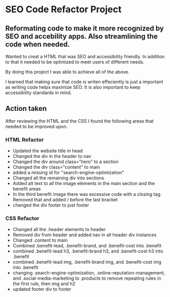 # SEO Code Refactor Project

## Reformating code to make it more recognized by SEO and accebility apps. Also streamlining the code when needed. 

Wanted to creat a HTML that was SEO and accessibility friendly. In addition to that it needed to be optimized to meet users of different needs.

By doing this project I was able to achieve all of the above. 

I learned that making sure that code is writen effeciently is just a important as writing code helps maximize SEO. It is also important to keep accessibility standards in mind.

## Action taken

After reviewing  the HTML and the CSS I found the following areas that needed to be improved upon. 

### HTML Refactor

* Updated the website title in head
* Changed the div in the header to nav
* Changed the div around class="hero" to a section
* Changed the div class="content" to main
* added a missing id for "search-engine-optimization"
* Changed all the remaining div into sections
* Added alt text to all the image elements in the main section and the benefit areas
* In the third benefit image there was excessive code with a closing tag. Removed that and added / before the last bracket
* changed the div footer to just footer

### CSS Refactor

* Changed all the .header elements to header
* Removed div from header and added nav in all header div instances
* Changed .content to main
* Combined .benefit-lead, .benefit-brand, and .benefit-cost into .benefit
* combined .benefit-lead h3, .benefit-brand h3, and .benefit-cost h3 into .benefit
* combined .benefit-lead img, .benefit-brand img, and .benefit-cost img into .benefit
* changing .search-engine-optimization, .online-reputation-management, and .social-media-marketing to .products to remove repeating rules in the first rule, then img and h2
* updated footer div to footer